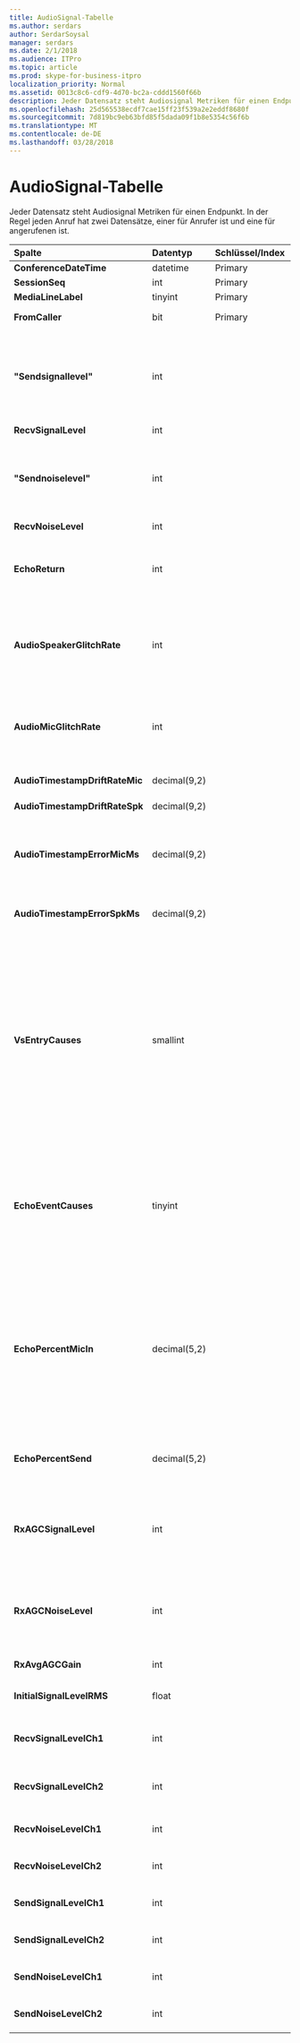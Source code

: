 ```yaml
---
title: AudioSignal-Tabelle
ms.author: serdars
author: SerdarSoysal
manager: serdars
ms.date: 2/1/2018
ms.audience: ITPro
ms.topic: article
ms.prod: skype-for-business-itpro
localization_priority: Normal
ms.assetid: 0013c8c6-cdf9-4d70-bc2a-cddd1560f66b
description: Jeder Datensatz steht Audiosignal Metriken für einen Endpunkt. In der Regel jeden Anruf hat zwei Datensätze, einer für Anrufer ist und eine für angerufenen ist.
ms.openlocfilehash: 25d565538ecdf7cae15ff23f539a2e2eddf8680f
ms.sourcegitcommit: 7d819bc9eb63bfd85f5dada09f1b8e5354c56f6b
ms.translationtype: MT
ms.contentlocale: de-DE
ms.lasthandoff: 03/28/2018
---
```

# <a name="audiosignal-table"></a>AudioSignal-Tabelle
 
Jeder Datensatz steht Audiosignal Metriken für einen Endpunkt. In der Regel jeden Anruf hat zwei Datensätze, einer für Anrufer ist und eine für angerufenen ist. 
  
|**Spalte**|**Datentyp**|**Schlüssel/Index**|**Details**|
|:-----|:-----|:-----|:-----|
|**ConferenceDateTime** <br/> |datetime  <br/> |Primary  <br/> |Verweis von der [MediaLine-Tabelle](medialine-0.md).  <br/> |
|**SessionSeq** <br/> |int  <br/> |Primary  <br/> |Verweis von der [MediaLine-Tabelle](medialine-0.md).  <br/> |
|**MediaLineLabel** <br/> |tinyint  <br/> |Primary  <br/> |Verweis von der [MediaLine-Tabelle](medialine-0.md).  <br/> |
|**FromCaller** <br/> |bit  <br/> |Primary  <br/> |0: Daten des angerufenen  <br/> 1: Daten des Anrufers  <br/> |
|**"Sendsignallevel"** <br/> |int  <br/> | <br/> |Stellt die nach der analoge Geräte erhalten Sie die Kontrolle Audiosignal-Ebene dar. Die Einheit dieser Metrik ist dBmo. Für eine akzeptable Qualität sollte mindestens 30 dBmo sein. Diese Metrik wird nicht gemeldet, vom A / V-Konferenzserver oder IP-Telefone.  <br/> |
|**RecvSignalLevel** <br/> |int  <br/> | <br/> |Siehe "sendsignallevel".  <br/> |
|**"Sendnoiselevel"** <br/> |int  <br/> | <br/> |Stellt die nach der analoge Geräte erhalten Sie die Kontrolle audio Rauschen. Die Einheit dieser Metrik ist dBmo. Akzeptable Qualität sollten sie weniger als 35 dBmo sein. Diese Metrik wird nicht gemeldet, vom A / V-Konferenzserver oder IP-Telefone.  <br/> |
|**RecvNoiseLevel** <br/> |int  <br/> | <br/> |Siehe "sendnoiselevel".  <br/> |
|**EchoReturn** <br/> |int  <br/> | <br/> |Echo zurückgeben Verlust Erweiterung Metrik. Die Einheit dieser Metrik ist dB. Niedrigere Werte darstellen weniger Echo. Diese Metrik wird nicht gemeldet, vom A / V-Konferenzserver oder IP-Telefone.  <br/> |
|**AudioSpeakerGlitchRate** <br/> |int  <br/> | <br/> |Durchschnittliche Probleme pro fünf Minuten für das Rendering von Audiosignalen aufgeführt. Für die Qualität sollte dies weniger als eine pro fünf Minuten lang sein. Nicht berichtet von A / V-Konferenzserver, Vermittlungsserver oder IP-Telefone.  <br/> |
|**AudioMicGlitchRate** <br/> |int  <br/> | <br/> |Durchschnittliche Probleme pro fünf Minuten für die Aufnahme Mikrofon. Für guter Qualität sollte dies weniger als einer pro fünf Minuten lang sein. Nicht berichtet von A / V-Konferenzserver, Vermittlungsserver oder IP-Telefone.  <br/> |
|**AudioTimestampDriftRateMic** <br/> |decimal(9,2)  <br/> | <br/> |Uhr driftrate Mikrofons, relativ zum CPU-Takt.  <br/> |
|**AudioTimestampDriftRateSpk** <br/> |decimal(9,2)  <br/> | <br/> |Uhr driftrate Lautsprechers, relativ zum CPU-Takt.  <br/> |
|**AudioTimestampErrorMicMs** <br/> |decimal(9,2)  <br/> | <br/> |Uhr driftrate Lautsprechers, relativ zum CPU-Takt.  <br/> Durchschnittliche Mikrofon Capture Stream Zeitstempel Fehler in Millisekunden, in den letzten 20 Sekunden des Anrufs.  <br/> |
|**AudioTimestampErrorSpkMs** <br/> |decimal(9,2)  <br/> | <br/> |Durchschnittliche Lautsprecher Rendern Stream Zeitstempel Fehler in Millisekunden, in den letzten 20 Sekunden des Anrufs.  <br/> |
|**VsEntryCauses** <br/> |smallint  <br/> | <br/> |VoIP-Switch ist eine Halbduplexmodus reduzierte Unterbrechung Möglichkeit. Ursachen für VoIP-Switch-Eintrag:  <br/> 0 X 01 ENTER_VS_BADTS  <br/> 0 X 02 ENTER_VS_ECHO  <br/> 0 X 04 ENTER_VS_FORCEORCONVERGENCE  <br/> 0 X 08 ENTER_VS_DNLP  <br/> Die Ursache kann eine Kombination dieser einzelnen Ursachen sein. ENTER_VS_FORCEORCONVERGENCE können nur von Registrierungsschlüssels zu Testzwecken aktiviert werden.  <br/> Der Datentyp für diese Spalte wurde in Microsoft Lync Server 2013 geändert.  <br/> |
|**EchoEventCauses** <br/> |tinyint  <br/> | <br/> |Ursachen für echoereignis:  <br/> 0 X 01 ECHO_EVENT_BAD_TIMESTAMP  <br/> 0 X 02 ECHO_EVENT_POSTAEC_ECHO  <br/> 0 X 04 ECHO_EVENT_ANLP  <br/> 0 X 08 ECHO_EVENT_DNLP  <br/> 0 X 10 ECHO_EVENT_MIC_CLIPPING  <br/> ECHO_EVENT_BAD_STATE 0 X 20  <br/> Die Ursache kann eine Kombination dieser einzelnen Ursachen sein.  <br/> |
|**EchoPercentMicIn** <br/> |decimal(5,2)  <br/> | <br/> |Prozentsatz der Zeit, in der im Mikrofonaufnahme-Datenstrom Echo festgestellt wurde. In der Regel weisen Headsets oder Hörer niedrige Werte und Freisprechvorrichtungen oder eigenständige Lautsprecher höhere Werte auf. Bei Geräten, die eine integrierte akustische Echounterdrückung unterstützen, weisen hohe Werte auf eine Echoausbreitung hin. Für andere Geräte sollte diese Metrik nicht verwendet werden, um die Gerätequalität zu evaluieren.  <br/> |
|**EchoPercentSend** <br/> |decimal(5,2)  <br/> ||Prozentsatz der Zeit, wenn Echo in gesendete Stream erkannt wird. Hohe Echo Prozentsatz im senden Datenströme Angabe des Echo Speicherverlusten.  <br/> |
|**RxAGCSignalLevel** <br/> |int  <br/> | <br/> |Empfangen Audiosignals auf dem Vermittlungsserver vom Gateway; Dies gilt nur für den Vermittlungsserver. Die Einheit dieser Metrik ist dBoV. Für guter Qualität des Gültigkeitsbereichs [-30,-18] werden sollte dBoV.  <br/> |
|**RxAGCNoiseLevel** <br/> |int  <br/> | <br/> |Empfangene Audiosignals auf dem Vermittlungsserver vom Gateway. Dies gilt nur für den Vermittlungsserver. Die Einheit dieser Metrik ist dBoV. Für guter Qualität sollte der zulässigen Bereich weniger als-50 dBoV sein.  <br/> |
|**RxAvgAGCGain** <br/> |int  <br/> | <br/> |Eingebauter Verstärker (AGC) auf der vermittlungsserverseite.  <br/> |
|**InitialSignalLevelRMS** <br/> |float  <br/> | <br/> |Quadratischer Mittelwert (RMS) des eingehenden Signals von bis zu den ersten 30 Sekunden des Anrufs.  <br/> |
|**RecvSignalLevelCh1** <br/> |int  <br/> ||Auf Kanal 1 empfangene Signalstärke.  <br/> Diese Spalte wurde in Microsoft Lync Server 2013 eingeführt.  <br/> |
|**RecvSignalLevelCh2** <br/> |int  <br/> ||Auf Kanal 2 empfangene Signalstärke.  <br/> Diese Spalte wurde in Microsoft Lync Server 2013 eingeführt.  <br/> |
|**RecvNoiseLevelCh1** <br/> |int  <br/> ||Empfangenes Rauschen auf Kanal 1.  <br/> Diese Spalte wurde in Microsoft Lync Server 2013 eingeführt.  <br/> |
|**RecvNoiseLevelCh2** <br/> |int  <br/> ||Empfangenes Rauschen auf Kanal 2.  <br/> Diese Spalte wurde in Microsoft Lync Server 2013 eingeführt.  <br/> |
|**SendSignalLevelCh1** <br/> |int  <br/> ||Auf Kanal 1 gesendete Signalstärke.  <br/> Diese Spalte wurde in Microsoft Lync Server 2013 eingeführt.  <br/> |
|**SendSignalLevelCh2** <br/> |int  <br/> ||Auf Kanal 2 gesendete Signalstärke.  <br/> Diese Spalte wurde in Microsoft Lync Server 2013 eingeführt.  <br/> |
|**SendNoiseLevelCh1** <br/> |int  <br/> ||Gesendetes Rauschen auf Kanal 1.  <br/> Diese Spalte wurde in Microsoft Lync Server 2013 eingeführt.  <br/> |
|**SendNoiseLevelCh2** <br/> |int  <br/> ||Gesendetes Rauschen auf Kanal 2.  <br/> Diese Spalte wurde in Microsoft Lync Server 2013 eingeführt.  <br/> |
   

